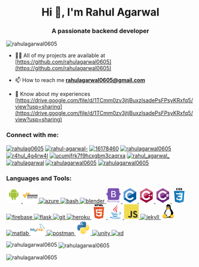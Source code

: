 <h1 align="center">Hi 👋, I'm Rahul Agarwal</h1>
<h3 align="center">A passionate backend developer</h3>

<p align="left"> <img src="https://komarev.com/ghpvc/?username=rahulagarwal0605&label=Profile%20views&color=0e75b6&style=flat" alt="rahulagarwal0605" /> </p>

- 👨‍💻 All of my projects are available at [https://github.com/rahulagarwal0605](https://github.com/rahulagarwal0605)

- 📫 How to reach me **rahulagarwal0605@gmail.com**

- 📄 Know about my experiences [https://drive.google.com/file/d/1TCmm0zv3jtjBuxzIsadePsFPsyKRxfq5/view?usp=sharing](https://drive.google.com/file/d/1TCmm0zv3jtjBuxzIsadePsFPsyKRxfq5/view?usp=sharing)

<h3 align="left">Connect with me:</h3>
<p align="left">
<a href="https://twitter.com/rahulag0605" target="blank"><img align="center" src="https://raw.githubusercontent.com/rahuldkjain/github-profile-readme-generator/master/src/images/icons/Social/twitter.svg" alt="rahulag0605" height="30" width="40" /></a>
<a href="https://linkedin.com/in/rahul-agarwal-" target="blank"><img align="center" src="https://raw.githubusercontent.com/rahuldkjain/github-profile-readme-generator/master/src/images/icons/Social/linked-in-alt.svg" alt="rahul-agarwal-" height="30" width="40" /></a>
<a href="https://stackoverflow.com/users/16178460" target="blank"><img align="center" src="https://raw.githubusercontent.com/rahuldkjain/github-profile-readme-generator/master/src/images/icons/Social/stack-overflow.svg" alt="16178460" height="30" width="40" /></a>
<a href="https://fb.com/rahulagarwal0605" target="blank"><img align="center" src="https://raw.githubusercontent.com/rahuldkjain/github-profile-readme-generator/master/src/images/icons/Social/facebook.svg" alt="rahulagarwal0605" height="30" width="40" /></a>
<a href="https://instagram.com/r4hul_4g4rw4l" target="blank"><img align="center" src="https://raw.githubusercontent.com/rahuldkjain/github-profile-readme-generator/master/src/images/icons/Social/instagram.svg" alt="r4hul_4g4rw4l" height="30" width="40" /></a>
<a href="https://www.youtube.com/c/ucumjfrk7f9hcxgbm3caqrxa" target="blank"><img align="center" src="https://raw.githubusercontent.com/rahuldkjain/github-profile-readme-generator/master/src/images/icons/Social/youtube.svg" alt="ucumjfrk7f9hcxgbm3caqrxa" height="30" width="40" /></a>
<a href="https://www.codechef.com/users/rahul_agarwal_" target="blank"><img align="center" src="https://cdn.jsdelivr.net/npm/simple-icons@3.1.0/icons/codechef.svg" alt="rahul_agarwal_" height="30" width="40" /></a>
<a href="https://codeforces.com/profile/rahulagarwal" target="blank"><img align="center" src="https://cdn.jsdelivr.net/npm/simple-icons@3.0.1/icons/codeforces.svg" alt="rahulagarwal" height="30" width="40" /></a>
<a href="https://www.leetcode.com/rahulagarwal0605" target="blank"><img align="center" src="https://raw.githubusercontent.com/rahuldkjain/github-profile-readme-generator/master/src/images/icons/Social/leet-code.svg" alt="rahulagarwal0605" height="30" width="40" /></a>
<a href="https://auth.geeksforgeeks.org/user/rahulagarwal0605" target="blank"><img align="center" src="https://raw.githubusercontent.com/rahuldkjain/github-profile-readme-generator/master/src/images/icons/Social/geeks-for-geeks.svg" alt="rahulagarwal0605" height="30" width="40" /></a>
</p>

<h3 align="left">Languages and Tools:</h3>
<p align="left"> <a href="https://developer.android.com" target="_blank"> <img src="https://raw.githubusercontent.com/devicons/devicon/master/icons/android/android-original-wordmark.svg" alt="android" width="40" height="40"/> </a> <a href="https://aws.amazon.com" target="_blank"> <img src="https://raw.githubusercontent.com/devicons/devicon/master/icons/amazonwebservices/amazonwebservices-original-wordmark.svg" alt="aws" width="40" height="40"/> </a> <a href="https://azure.microsoft.com/en-in/" target="_blank"> <img src="https://www.vectorlogo.zone/logos/microsoft_azure/microsoft_azure-icon.svg" alt="azure" width="40" height="40"/> </a> <a href="https://www.gnu.org/software/bash/" target="_blank"> <img src="https://www.vectorlogo.zone/logos/gnu_bash/gnu_bash-icon.svg" alt="bash" width="40" height="40"/> </a> <a href="https://www.blender.org/" target="_blank"> <img src="https://download.blender.org/branding/community/blender_community_badge_white.svg" alt="blender" width="40" height="40"/> </a> <a href="https://getbootstrap.com" target="_blank"> <img src="https://raw.githubusercontent.com/devicons/devicon/master/icons/bootstrap/bootstrap-plain-wordmark.svg" alt="bootstrap" width="40" height="40"/> </a> <a href="https://www.cprogramming.com/" target="_blank"> <img src="https://raw.githubusercontent.com/devicons/devicon/master/icons/c/c-original.svg" alt="c" width="40" height="40"/> </a> <a href="https://www.w3schools.com/cpp/" target="_blank"> <img src="https://raw.githubusercontent.com/devicons/devicon/master/icons/cplusplus/cplusplus-original.svg" alt="cplusplus" width="40" height="40"/> </a> <a href="https://www.w3schools.com/cs/" target="_blank"> <img src="https://raw.githubusercontent.com/devicons/devicon/master/icons/csharp/csharp-original.svg" alt="csharp" width="40" height="40"/> </a> <a href="https://www.w3schools.com/css/" target="_blank"> <img src="https://raw.githubusercontent.com/devicons/devicon/master/icons/css3/css3-original-wordmark.svg" alt="css3" width="40" height="40"/> </a> <a href="https://firebase.google.com/" target="_blank"> <img src="https://www.vectorlogo.zone/logos/firebase/firebase-icon.svg" alt="firebase" width="40" height="40"/> </a> <a href="https://flask.palletsprojects.com/" target="_blank"> <img src="https://www.vectorlogo.zone/logos/pocoo_flask/pocoo_flask-icon.svg" alt="flask" width="40" height="40"/> </a> <a href="https://git-scm.com/" target="_blank"> <img src="https://www.vectorlogo.zone/logos/git-scm/git-scm-icon.svg" alt="git" width="40" height="40"/> </a> <a href="https://heroku.com" target="_blank"> <img src="https://www.vectorlogo.zone/logos/heroku/heroku-icon.svg" alt="heroku" width="40" height="40"/> </a> <a href="https://www.w3.org/html/" target="_blank"> <img src="https://raw.githubusercontent.com/devicons/devicon/master/icons/html5/html5-original-wordmark.svg" alt="html5" width="40" height="40"/> </a> <a href="https://www.java.com" target="_blank"> <img src="https://raw.githubusercontent.com/devicons/devicon/master/icons/java/java-original.svg" alt="java" width="40" height="40"/> </a> <a href="https://developer.mozilla.org/en-US/docs/Web/JavaScript" target="_blank"> <img src="https://raw.githubusercontent.com/devicons/devicon/master/icons/javascript/javascript-original.svg" alt="javascript" width="40" height="40"/> </a> <a href="https://jekyllrb.com/" target="_blank"> <img src="https://www.vectorlogo.zone/logos/jekyllrb/jekyllrb-icon.svg" alt="jekyll" width="40" height="40"/> </a> <a href="https://www.linux.org/" target="_blank"> <img src="https://raw.githubusercontent.com/devicons/devicon/master/icons/linux/linux-original.svg" alt="linux" width="40" height="40"/> </a> <a href="https://www.mathworks.com/" target="_blank"> <img src="https://upload.wikimedia.org/wikipedia/commons/2/21/Matlab_Logo.png" alt="matlab" width="40" height="40"/> </a> <a href="https://www.mysql.com/" target="_blank"> <img src="https://raw.githubusercontent.com/devicons/devicon/master/icons/mysql/mysql-original-wordmark.svg" alt="mysql" width="40" height="40"/> </a> <a href="https://postman.com" target="_blank"> <img src="https://www.vectorlogo.zone/logos/getpostman/getpostman-icon.svg" alt="postman" width="40" height="40"/> </a> <a href="https://www.python.org" target="_blank"> <img src="https://raw.githubusercontent.com/devicons/devicon/master/icons/python/python-original.svg" alt="python" width="40" height="40"/> </a> <a href="https://unity.com/" target="_blank"> <img src="https://www.vectorlogo.zone/logos/unity3d/unity3d-icon.svg" alt="unity" width="40" height="40"/> </a> <a href="https://www.adobe.com/products/xd.html" target="_blank"> <img src="https://cdn.worldvectorlogo.com/logos/adobe-xd.svg" alt="xd" width="40" height="40"/> </a> </p>

<p><img align="left" src="https://github-readme-stats.vercel.app/api/top-langs?username=rahulagarwal0605&show_icons=true&locale=en&layout=compact" alt="rahulagarwal0605" /></p>

<p>&nbsp;<img align="center" src="https://github-readme-stats.vercel.app/api?username=rahulagarwal0605&show_icons=true&locale=en" alt="rahulagarwal0605" /></p>

<p><img align="center" src="https://github-readme-streak-stats.herokuapp.com/?user=rahulagarwal0605&" alt="rahulagarwal0605" /></p>
